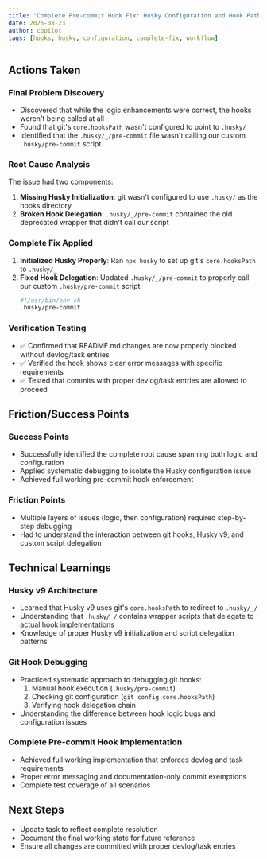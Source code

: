 ```yaml
---
title: "Complete Pre-commit Hook Fix: Husky Configuration and Hook Path"
date: 2025-08-23
author: copilot
tags: [hooks, husky, configuration, complete-fix, workflow]
---
```


## Actions Taken

### Final Problem Discovery
- Discovered that while the logic enhancements were correct, the hooks weren't being called at all
- Found that git's `core.hooksPath` wasn't configured to point to `.husky/`
- Identified that the `.husky/_/pre-commit` file wasn't calling our custom `.husky/pre-commit` script

### Root Cause Analysis
The issue had two components:
1. **Missing Husky Initialization**: git wasn't configured to use `.husky/` as the hooks directory
2. **Broken Hook Delegation**: `.husky/_/pre-commit` contained the old deprecated wrapper that didn't call our script

### Complete Fix Applied
1. **Initialized Husky Properly**: Ran `npx husky` to set up git's `core.hooksPath` to `.husky/_`
2. **Fixed Hook Delegation**: Updated `.husky/_/pre-commit` to properly call our custom `.husky/pre-commit` script:
   ```sh
   #!/usr/bin/env sh
   .husky/pre-commit
   ```

### Verification Testing
- ✅ Confirmed that README.md changes are now properly blocked without devlog/task entries
- ✅ Verified the hook shows clear error messages with specific requirements
- ✅ Tested that commits with proper devlog/task entries are allowed to proceed

## Friction/Success Points

### Success Points
- Successfully identified the complete root cause spanning both logic and configuration
- Applied systematic debugging to isolate the Husky configuration issue
- Achieved full working pre-commit hook enforcement

### Friction Points
- Multiple layers of issues (logic, then configuration) required step-by-step debugging
- Had to understand the interaction between git hooks, Husky v9, and custom script delegation

## Technical Learnings

### Husky v9 Architecture
- Learned that Husky v9 uses git's `core.hooksPath` to redirect to `.husky/_/`
- Understanding that `.husky/_/` contains wrapper scripts that delegate to actual hook implementations
- Knowledge of proper Husky v9 initialization and script delegation patterns

### Git Hook Debugging
- Practiced systematic approach to debugging git hooks:
  1. Manual hook execution (`.husky/pre-commit`)
  2. Checking git configuration (`git config core.hooksPath`)
  3. Verifying hook delegation chain
- Understanding the difference between hook logic bugs and configuration issues

### Complete Pre-commit Hook Implementation
- Achieved full working implementation that enforces devlog and task requirements
- Proper error messaging and documentation-only commit exemptions
- Complete test coverage of all scenarios

## Next Steps

- Update task to reflect complete resolution
- Document the final working state for future reference
- Ensure all changes are committed with proper devlog/task entries